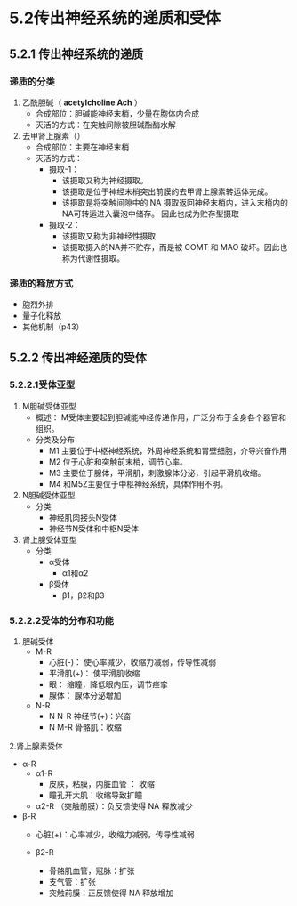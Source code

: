 # 5.2传出神经系统的递质和受体

## 5.2.1 传出神经系统的递质

### 递质的分类
1. 乙酰胆碱（ **acetylcholine Ach** ）
	- 合成部位：胆碱能神经末梢，少量在胞体内合成
	- 灭活的方式：在突触间隙被胆碱酯酶水解
2. 去甲肾上腺素（）
	- 合成部位：主要在神经末梢
	- 灭活的方式：
		 - 摄取-1：
			- 该摄取又称为神经摄取。
			- 该摄取是位于神经末梢突出前膜的去甲肾上腺素转运体完成。
			- 该摄取是将突触间隙中的 NA 摄取返回神经末梢内，进入末梢内的NA可转运进入囊泡中储存。 因此也成为贮存型摄取
		- 摄取-2：
			- 该摄取又称为非神经性摄取
			- 该摄取摄入的NA并不贮存，而是被 COMT 和 MAO 破坏。因此也称为代谢性摄取。

### 递质的释放方式
- 胞烈外排
- 量子化释放
- 其他机制（p43）

## 5.2.2 传出神经递质的受体
### 5.2.2.1受体亚型
1. M胆碱受体亚型 
	- 概述：
		M受体主要起到胆碱能神经传递作用，广泛分布于全身各个器官和组织。
	- 分类及分布
		- M1 主要位于中枢神经系统，外周神经系统和胃壁细胞，介导兴奋作用
		- M2 位于心脏和突触前末梢，调节心率。
		- M3 主要位于腺体，平滑肌，刺激腺体分泌，引起平滑肌收缩。
		- M4 和M5Z主要位于中枢神经系统，具体作用不明。
1. N胆碱受体亚型
	- 分类
		- 神经肌肉接头N受体
		- 神经节N受体和中枢N受体
2. 肾上腺受体亚型
	- 分类
		- α受体
			- α1和α2
		- β受体
			- β1，β2和β3

### 5.2.2.2受体的分布和功能

1. 胆碱受体
	- M-R 
		- 心脏(-)： 使心率减少，收缩力减弱，传导性减弱
		- 平滑肌(+)： 使平滑肌收缩
		- 眼： 缩瞳，降低眼内压，调节痉挛
		- 腺体： 腺体分泌增加
	- N-R
		- N N-R 神经节(+)：兴奋 
		- N M-R 骨骼肌：收缩

2.肾上腺素受体
- α-R
	- α1-R 
		- 皮肤，粘膜，内脏血管 ： 收缩
		- 瞳孔开大肌：收缩导致扩瞳
	- α2-R （突触前膜）：负反馈使得 NA 释放减少
- β-R
	- 心脏(+)：心率减少，收缩力减弱，传导性减弱

	- β2-R
	 	- 骨骼肌血管，冠脉：扩张
		-  支气管：扩张
		- 突触前膜：正反馈使得 NA 释放增加	
